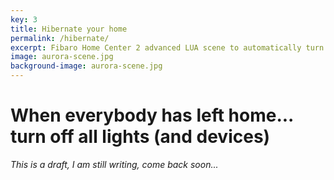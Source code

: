 ```yaml
---
key: 3
title: Hibernate your home
permalink: /hibernate/
excerpt: Fibaro Home Center 2 advanced LUA scene to automatically turn off all lights
image: aurora-scene.jpg
background-image: aurora-scene.jpg
---
```


# When everybody has left home... turn off all lights (and devices)

_This is a draft, I am still writing, come back soon..._ 
